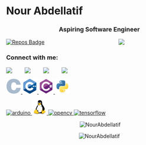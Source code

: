 <h1 align="left">Nour Abdellatif</h1>
<h3 align="center">Aspiring Software Engineer</h3>


<p align="center">
 
<img align='right' src='https://media.giphy.com/media/U5UlMfJSVg0bqPHVh7/giphy.gif' width='200"'>

<p align="left">

 [![Repos Badge](https://badges.pufler.dev/repos/NourAbdellatif)](https://badges.pufler.dev) 
 </p>



<h3 align="left"><b>Connect with me:</b></h3>
<p align="left">
<a href="https://www.linkedin.com/in/nourabdellatif/">
  <img align="left" width="50px" src="https://image.flaticon.com/icons/svg/2111/2111465.svg" draggable="false" />
</a> 
<a href="mailto:noor.abdelatif@gmail.com">
  <img align="left" width="50px" src="https://image.flaticon.com/icons/svg/732/732200.svg" draggable="false" />
</a>
 <a href="https://www.quora.com/profile/Nour-Abdelatif-1">
  <img align="left" width="50px" src="https://cdn4.iconfinder.com/data/icons/logos-and-brands/512/271_Quora_logo-512.png" draggable="false" />
</a>
  <a href="https://twitter.com/LlGHT0">
  <img align="left" width="50px" src="https://user-images.githubusercontent.com/49102241/113428240-be4e0280-93d6-11eb-86d9-98c4c4333d66.png" draggable="false" />
</a><br>
</p>
<p align="left">
  <a href="https://www.cprogramming.com/" target="_blank"> <img src="https://raw.githubusercontent.com/devicons/devicon/master/icons/c/c-original.svg" alt="c" width="40" height="40"/> </a> 
  <a href="https://www.w3schools.com/cpp/" target="_blank"> <img src="https://raw.githubusercontent.com/devicons/devicon/master/icons/cplusplus/cplusplus-original.svg" alt="cplusplus" width="40" height="40"/> </a> 
  <a href="https://www.w3schools.com/cs/" target="_blank"> <img src="https://raw.githubusercontent.com/devicons/devicon/master/icons/csharp/csharp-original.svg" alt="csharp" width="40" height="40"/> </a> 
<a href="https://www.python.org" target="_blank"> <img src="https://raw.githubusercontent.com/devicons/devicon/master/icons/python/python-original.svg" alt="python" width="40" height="40"/> </a>
 
 <a href="https://www.arduino.cc/" target="_blank"> <img src="https://cdn.worldvectorlogo.com/logos/arduino-1.svg" alt="arduino" width="40" height="40"/> </a>
  <a href="https://www.linux.org/" target="_blank"> <img src="https://raw.githubusercontent.com/devicons/devicon/master/icons/linux/linux-original.svg" alt="linux" width="40" height="40"/> </a> 
  </a> 
  <a href="https://opencv.org/" target="_blank"> <img src="https://www.vectorlogo.zone/logos/opencv/opencv-icon.svg" alt="opencv" width="40" height="40"/> </a> 
  <a href="https://www.tensorflow.org" target="_blank"> <img src="https://www.vectorlogo.zone/logos/tensorflow/tensorflow-icon.svg" alt="tensorflow" width="40" height="40"/> </a> 
  <!-- <a href="https://flutter.dev" target="_blank"> <img src="https://www.vectorlogo.zone/logos/flutterio/flutterio-icon.svg" alt="flutter" width="40" height="40"/> </a> -->
 <!-- <a href="https://git-scm.com/" target="_blank"> <img src="https://www.vectorlogo.zone/logos/git-scm/git-scm-icon.svg" alt="git" width="40" height="40"/> </a> -->

  </p>
<!-- 
<p><img align="center" src="https://github-readme-stats.vercel.app/api/top-langs?username=NourAbdellatif&theme=dracula&show_icons=true&locale=en&layout=compact" alt="NourAbdellatif" /></p> -->

<p align="center">&nbsp;<img align="center" src="https://github-readme-stats.vercel.app/api?username=NourAbdellatif&theme=dracula&show_icons=true&locale=en" alt="NourAbdellatif" /></p>


</b>
<p align="center">
    <img src="https://komarev.com/ghpvc/?username=NourAbdellatif&label=Profile%20views&color=0e75b6&style=flat" alt="NourAbdellatif" />
<p>

